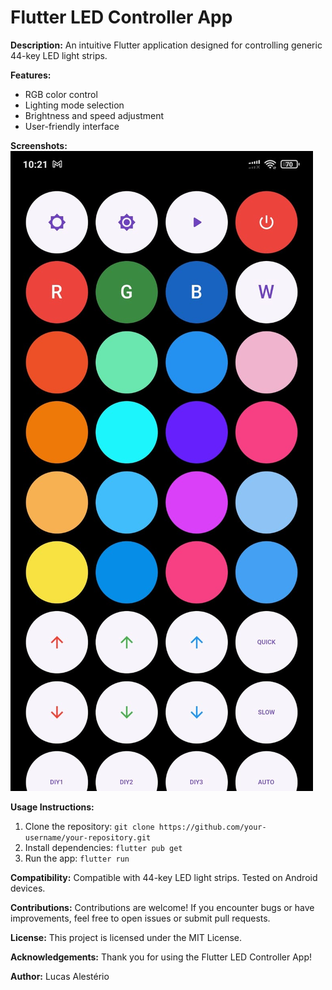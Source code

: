 # Flutter LED Controller App

**Description:**
An intuitive Flutter application designed for controlling generic 44-key LED light strips.

**Features:**
- RGB color control
- Lighting mode selection
- Brightness and speed adjustment
- User-friendly interface

**Screenshots:**
![Print app](img_readme/print.jpeg)

**Usage Instructions:**
1. Clone the repository: `git clone https://github.com/your-username/your-repository.git`
2. Install dependencies: `flutter pub get`
3. Run the app: `flutter run`

**Compatibility:**
Compatible with 44-key LED light strips. Tested on Android devices.

**Contributions:**
Contributions are welcome! If you encounter bugs or have improvements, feel free to open issues or submit pull requests.

**License:**
This project is licensed under the MIT License.

**Acknowledgements:**
Thank you for using the Flutter LED Controller App!

**Author:**
Lucas Alestério
